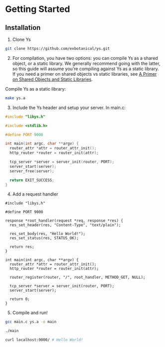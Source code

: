# Getting Started

## Installation

1. Clone Ys

```sh [git]
git clone https://github.com/exbotanical/ys.git
```

2. For compilation, you have two options: you can compile Ys as a shared object, or a static library. We generally recommend going with the latter, so this guide will assume you're compiling against Ys as a static library. If you need a primer on shared objects vs static libraries, see [A Primer on Shared Objects and Static Libraries](./shared-vs-static.md).

Compile Ys as a static library:
```sh [gcc]
make ys.a
```

3. Include the Ys header and setup your server. In main.c:

```c
#include "libys.h"

#include <stdlib.h>

#define PORT 9000

int main(int argc, char **argv) {
  router_attr *attr = router_attr_init();
  http_router *router = router_init(attr);

  tcp_server *server = server_init(router, PORT);
  server_start(server);
  server_free(server);

  return EXIT_SUCCESS;
}
```

4. Add a request handler

```c{7-14,20}
#include "libys.h"

#define PORT 9000

response *root_handler(request *req, response *res) {
  res_set_header(res, "Content-Type", "text/plain");

  res_set_body(res, "Hello World!");
  res_set_status(res, STATUS_OK);

  return res;
}

int main(int argc, char **argv) {
  router_attr *attr = router_attr_init();
  http_router *router = router_init(attr);

  router_register(router, "/", root_handler, METHOD_GET, NULL);

  tcp_server *server = server_init(router, PORT);
  server_start(server);

  return 0;
}
```

5. Compile and run!

```sh
gcc main.c ys.a -o main

./main

curl localhost:9000/ # Hello World!
```
